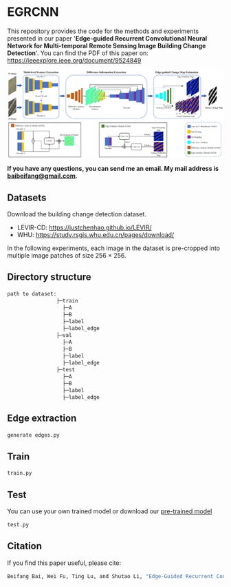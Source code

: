 # EGRCNN
This repository provides the code for the methods and experiments presented in our paper '**Edge-guided Recurrent Convolutional Neural Network for Multi-temporal Remote Sensing Image Building Change Detection**'.
You can find the PDF of this paper on: https://ieeexplore.ieee.org/document/9524849

![net](https://github.com/luting-hnu/EGRCNN/blob/main/figure/net.png)

**If you have any questions, you can send me an email. My mail address is baibeifang@gmail.com.**

## Datasets
Download the building change detection dataset. 
- LEVIR-CD: https://justchenhao.github.io/LEVIR/
- WHU: https://study.rsgis.whu.edu.cn/pages/download/

In the following experiments, each image in the dataset is pre-cropped into multiple image patches of size 256 × 256.
## Directory structure
```
path to dataset:
                ├─train
                  ├─A
                  ├─B
                  ├─label
                  ├─label_edge
                ├─val
                  ├─A
                  ├─B
                  ├─label
                  ├─label_edge
                ├─test
                  ├─A
                  ├─B
                  ├─label
                  ├─label_edge
```
## Edge extraction
```bash
generate edges.py
```

## Train
```bash
train.py
```
## Test
You can use your own trained model or download our [pre-trained model](https://drive.google.com/file/d/1WhhCof1bfq1JCyHtsgmirGzW6tY0996x/view)

```bash
test.py
```

## Citation
If you find this paper useful, please cite:
```bash
Beifang Bai, Wei Fu, Ting Lu, and Shutao Li, "Edge-Guided Recurrent Convolutional Neural Network for Multitemporal Remote Sensing Image Building Change Detection," in IEEE Transactions on Geoscience and Remote Sensing, vol. 60, pp. 1-13, 2022, Art no. 5610613, doi: 10.1109/TGRS.2021.3106697.
```
